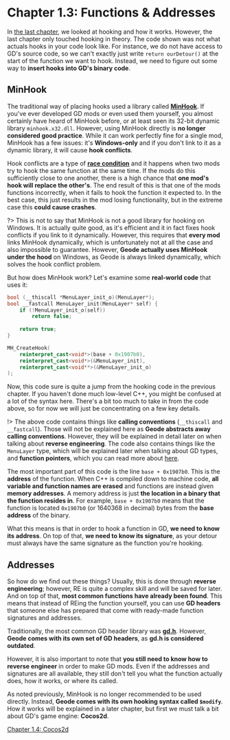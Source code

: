 # Chapter 1.3: Functions & Addresses

In [the last chapter](/handbook/vol1/chap1_2.md), we looked at hooking and how it works. However, the last chapter only touched hooking in theory. The code shown was not what actuals hooks in your code look like. For instance, we do not have access to GD's source code, so we can't exactly just write `return ourDetour()` at the start of the function we want to hook. Instead, we need to figure out some way to **insert hooks into GD's binary code**.

## MinHook

The traditional way of placing hooks used a library called [**MinHook**](https://github.com/TsudaKageyu/minhook). If you've ever developed GD mods or even used them yourself, you almost certainly have heard of MinHook before, or at least seen its 32-bit dynamic library `minhook.x32.dll`. However, using MinHook directly is **no longer considered good practice**. While it can work perfectly fine for a single mod, MinHook has a few issues: it's **Windows-only** and if you don't link to it as a dynamic library, it will cause **hook conflicts**.

Hook conflicts are a type of [**race condition**](https://en.m.wikipedia.org/wiki/Race_condition) and it happens when two mods try to hook the same function at the same time. If the mods do this sufficiently close to one another, there is a high chance that **one mod's hook will replace the other's**. The end result of this is that one of the mods functions incorrectly, when it fails to hook the function it expected to. In the best case, this just results in the mod losing functionality, but in the extreme case this **could cause crashes**.

?> This is not to say that MinHook is not a good library for hooking on Windows. It is actually quite good, as it's efficient and it in fact fixes hook conflicts if you link to it dynamically. However, this requires that **every mod** links MinHook dynamically, which is unfortunately not at all the case and also impossible to guarantee. However, **Geode actually uses MinHook under the hood** on Windows, as Geode is always linked dynamically, which solves the hook conflict problem.

But how does MinHook work? Let's examine some **real-world code** that uses it:
```cpp
bool (__thiscall *MenuLayer_init_o)(MenuLayer*);
bool __fastcall MenuLayer_init(MenuLayer* self) {
    if (!MenuLayer_init_o(self))
        return false;
    
    return true;
}

MH_CreateHook(
    reinterpret_cast<void*>(base + 0x1907b0),
    reinterpret_cast<void*>(&MenuLayer_init),
    reinterpret_cast<void**>(&MenuLayer_init_o)
);
```

Now, this code sure is quite a jump from the hooking code in the previous chapter. If you haven't done much low-level C++, you might be confused at a lot of the syntax here. There's a bit too much to take in from the code above, so for now we will just be concentrating on a few key details.

!> The above code contains things like **calling conventions** (`__thiscall` and `__fastcall`). Those will not be explained here as **Geode abstracts away calling conventions**. However, they will be explained in detail later on when talking about **reverse engineering**. The code also contains things like the `MenuLayer` type, which will be explained later when talking about GD types, and **function pointers**, which you can read more about [here](https://www.learncpp.com/cpp-tutorial/function-pointers/).

The most important part of this code is the line `base + 0x1907b0`. This is the **address** of the function. When C++ is compiled down to machine code, **all variable and function names are erased** and functions are instead given **memory addresses**. A memory address is just **the location in a binary that the function resides in**. For example, `base + 0x1907b0` means that the function is located `0x1907b0` (or 1640368 in decimal) bytes from the **base address** of the binary.

What this means is that in order to hook a function in GD, **we need to know its address**. On top of that, **we need to know its signature**, as your detour must always have the same signature as the function you're hooking.

## Addresses

So how do we find out these things? Usually, this is done through **reverse engineering**; however, RE is quite a complex skill and will be saved for later. And on top of that, **most common functions have already been found**. This means that instead of REing the function yourself, you can use **GD headers** that someone else has prepared that come with ready-made function signatures and addresses.

Traditionally, the most common GD header library was [**gd.h**](https://github.com/HJfod/gd.h). However, **Geode comes with its own set of GD headers**, as **gd.h is considered outdated**.

However, it is also important to note that **you still need to know how to reverse engineer** in order to make GD mods. Even if the addresses and signatures are all available, they still don't tell you what the function actually does, how it works, or where its called.

As noted previously, MinHook is no longer recommended to be used directly. Instead, **Geode comes with its own hooking syntax called `$modify`**. How it works will be explained in a later chapter, but first we must talk a bit about GD's game engine: **Cocos2d**.

[Chapter 1.4: Cocos2d](/handbook/vol1/chap1_4.md)
